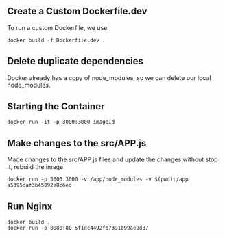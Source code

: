 ## Create a Custom Dockerfile.dev

To run a custom Dockerfile, we use
```
docker build -f Dockerfile.dev .
```

## Delete duplicate dependencies
Docker already has a copy of node_modules, so we can delete our local node_modules.

## Starting the Container
```
docker run -it -p 3000:3000 imageId
```

## Make changes to the src/APP.js
Made changes to the src/APP.js files and update the changes without stop it, rebuild the image

```
docker run -p 3000:3000 -v /app/node_modules -v $(pwd):/app a5395daf3b45092e8c6ed
```

## Run Nginx
```
docker build .
docker run -p 8080:80 5f1dc4492fb7391b99ae9d87
```